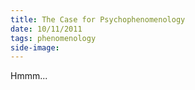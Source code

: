 ```yaml
--- 
title: The Case for Psychophenomenology
date: 10/11/2011
tags: phenomenology
side-image: 
---
```




Hmmm...


[fn1]: (http://www.google.com)



